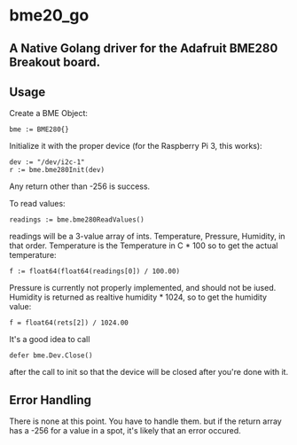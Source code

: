 # bme20_go

## A Native Golang driver for the Adafruit BME280 Breakout board.

## Usage

Create a BME Object:

    bme := BME280{}

Initialize it with the proper device (for the Raspberry Pi 3, this works):

    dev := "/dev/i2c-1"
	r := bme.bme280Init(dev)

Any return other than -256 is success.

To read values:

    readings := bme.bme280ReadValues()
	

readings will be a 3-value array of ints. Temperature, Pressure, Humidity, in that order. Temperature is the Temperature in C * 100 so to get the actual temperature:

    f := float64(float64(readings[0]) / 100.00)
	
Pressure is currently not properly implemented, and should not be iused. Humidity is returned as realtive humidity * 1024, so to get the humidity value:

    f = float64(rets[2]) / 1024.00

It's a good idea to call

    defer bme.Dev.Close()

after the call to init so that the device will be closed after you're done with it. 

## Error Handling

There is none at this point. You have to handle them. but if the return array has a -256 for a value in a spot, it's likely that an error occured. 